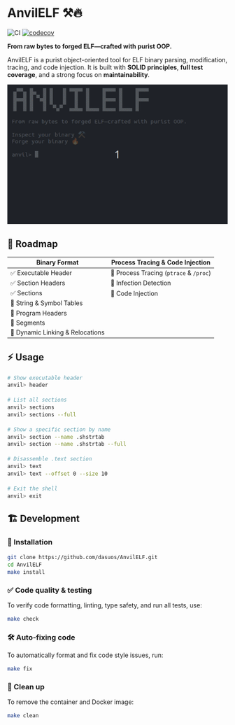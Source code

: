 # AnvilELF ⚒️🔥

![CI](https://github.com/Dasuos/AnvilELF/actions/workflows/ci.yml/badge.svg)
[![codecov](https://codecov.io/gh/dasuos/AnvilELF/graph/badge.svg?token=VGJ51NS4HK)](https://codecov.io/gh/dasuos/AnvilELF)

**From raw bytes to forged ELF—crafted with purist OOP.**

AnvilELF is a purist object-oriented tool for ELF binary parsing, modification, tracing, and code injection. It is built with **SOLID principles**, **full test coverage**, and a strong focus on **maintainability**.

![AnvilELF CLI in action](media/cli_preview.gif)

## 🚀 Roadmap 

|  **Binary Format**               |  **Process Tracing & Code Injection**   |
|----------------------------------|-----------------------------------------|
| ✅ Executable Header              | 🔄 Process Tracing (`ptrace` & `/proc`) |
| ✅ Section Headers                | 🔄 Infection Detection                  |
| ✅ Sections                      | 🔄 Code Injection                       |
| 🔄 String & Symbol Tables        |                                         |
| 🔄 Program Headers               |                                         |
| 🔄 Segments                      |                                         |
| 🔄 Dynamic Linking & Relocations |                                         |

## ⚡ Usage

```sh
# Show executable header
anvil> header

# List all sections
anvil> sections
anvil> sections --full

# Show a specific section by name
anvil> section --name .shstrtab
anvil> section --name .shstrtab --full

# Disassemble .text section
anvil> text
anvil> text --offset 0 --size 10

# Exit the shell
anvil> exit
```

## 🏗 Development

### 🐍 Installation 
```sh
git clone https://github.com/dasuos/AnvilELF.git
cd AnvilELF
make install
```

### ✅ Code quality & testing 
To verify code formatting, linting, type safety, and run all tests, use:
```sh
make check
```

### 🛠️ Auto-fixing code 
To automatically format and fix code style issues, run:
```sh
make fix
```

### 🧹 Clean up 
To remove the container and Docker image:
```sh
make clean
```

